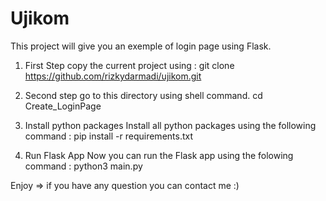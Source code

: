 # Ujikom
This project will give you an exemple of login page using Flask. 

1. First Step 
copy the current project using : git clone https://github.com/rizkydarmadi/ujikom.git

2. Second step
go to this directory using shell command. 
cd Create_LoginPage

3. Install python packages
Install all python packages using the following command : pip install -r requirements.txt

4. Run Flask App
Now you can run the Flask app using the folowing command : python3 main.py

Enjoy => if you have any question you can contact me :) 
